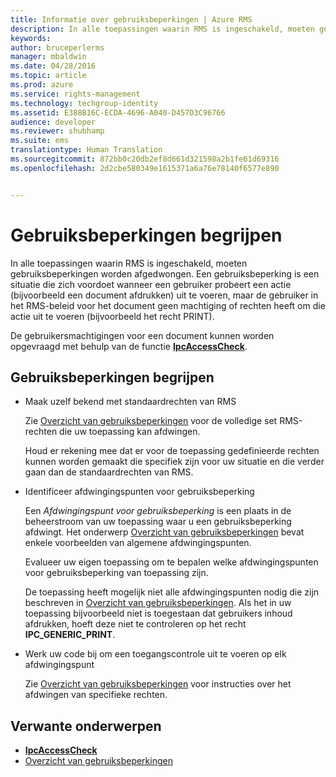 ```yaml
---
title: Informatie over gebruiksbeperkingen | Azure RMS
description: In alle toepassingen waarin RMS is ingeschakeld, moeten gebruiksbeperkingen worden afgedwongen.
keywords: 
author: bruceperlerms
manager: mbaldwin
ms.date: 04/28/2016
ms.topic: article
ms.prod: azure
ms.service: rights-management
ms.technology: techgroup-identity
ms.assetid: E388B16C-ECDA-4696-A040-D457D3C96766
audience: developer
ms.reviewer: shubhamp
ms.suite: ems
translationtype: Human Translation
ms.sourcegitcommit: 872bb0c20db2ef8d661d321598a2b1fe61d69316
ms.openlocfilehash: 2d2cbe580349e1615371a6a76e78140f6577e890


---
```


# Gebruiksbeperkingen begrijpen

In alle toepassingen waarin RMS is ingeschakeld, moeten gebruiksbeperkingen worden afgedwongen. Een gebruiksbeperking is een situatie die zich voordoet wanneer een gebruiker probeert een actie (bijvoorbeeld een document afdrukken) uit te voeren, maar de gebruiker in het RMS-beleid voor het document geen machtiging of rechten heeft om die actie uit te voeren (bijvoorbeeld het recht PRINT).

De gebruikersmachtigingen voor een document kunnen worden opgevraagd met behulp van de functie [**IpcAccessCheck**](/rights-management/sdk/2.1/api/win/functions#msipc_ipcaccesscheck).

## Gebruiksbeperkingen begrijpen

-   Maak uzelf bekend met standaardrechten van RMS

    Zie [Overzicht van gebruiksbeperkingen](usage-restriction-reference.md) voor de volledige set RMS-rechten die uw toepassing kan afdwingen.

    Houd er rekening mee dat er voor de toepassing gedefinieerde rechten kunnen worden gemaakt die specifiek zijn voor uw situatie en die verder gaan dan de standaardrechten van RMS.

-   Identificeer afdwingingspunten voor gebruiksbeperking

    Een *Afdwingingspunt voor gebruiksbeperking* is een plaats in de beheerstroom van uw toepassing waar u een gebruiksbeperking afdwingt. Het onderwerp [Overzicht van gebruiksbeperkingen](usage-restriction-reference.md) bevat enkele voorbeelden van algemene afdwingingspunten.

    Evalueer uw eigen toepassing om te bepalen welke afdwingingspunten voor gebruiksbeperking van toepassing zijn.

    De toepassing heeft mogelijk niet alle afdwingingspunten nodig die zijn beschreven in [Overzicht van gebruiksbeperkingen](usage-restriction-reference.md). Als het in uw toepassing bijvoorbeeld niet is toegestaan dat gebruikers inhoud afdrukken, hoeft deze niet te controleren op het recht **IPC\_GENERIC\_PRINT**.

-   Werk uw code bij om een toegangscontrole uit te voeren op elk afdwingingspunt

    Zie [Overzicht van gebruiksbeperkingen](usage-restriction-reference.md) voor instructies over het afdwingen van specifieke rechten.

## Verwante onderwerpen

* [**IpcAccessCheck**](/rights-management/sdk/2.1/api/win/functions#msipc_ipcaccesscheck)
* [Overzicht van gebruiksbeperkingen](usage-restriction-reference.md)
 

 



<!--HONumber=Jun16_HO4-->


